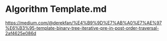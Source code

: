 # Algorithm Template.md

https://medium.com/@derekfan/%E4%B9%9D%E7%AB%A0%E7%AE%97%E6%B3%95-template-binary-tree-iterative-pre-in-post-order-traversal-2af4625e086d
